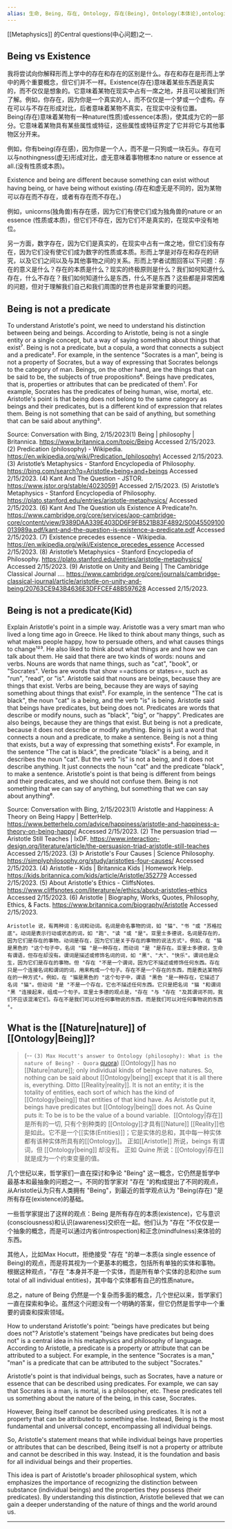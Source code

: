 ```yaml
---
alias: 生命, Being, 存在, Ontology, 存在(Being), Ontology(本体论),ontological
---
```


[[Metaphysics]] 的Central questions(中心问题)之一.



## Being vs Existence
我将尝试向你解释形而上学中的存在和存在的区别是什么。存在和存在是形而上学中的两个重要概念，但它们并不一样。Existence(存在)意味着某些东西是真实的，而不仅仅是想象的。它意味着某物在现实中占有一席之地，并且可以被我们所了解。例如，你存在，因为你是一个真实的人，而不仅仅是一个梦或一个虚构。存在可以与不存在形成对比，后者意味着某物不真实，在现实中没有位置。Being(存在)意味着某物有一种nature(性质)或essence(本质)，使其成为它的一部分。它意味着某物具有某些属性或特征，这些属性或特征界定了它并将它与其他事物区分开来。

例如，你有being(存在感)，因为你是一个人，而不是一只狗或一块石头。存在可以与nothingness(虚无)形成对比，虚无意味着事物根本no nature or essence at all.(没有性质或本质)。

Existence and being are different because something can exist without having being, or have being without existing.(存在和虚无是不同的，因为某物可以存在而不存在，或者有存在而不存在。)

例如，unicorns(独角兽)有存在感，因为它们有使它们成为独角兽的nature or an essence (性质或本质)，但它们不存在，因为它们不是真实的，在现实中没有地位。

另一方面，数字存在，因为它们是真实的，在现实中占有一席之地，但它们没有存在，因为它们没有使它们成为数字的性质或本质。形而上学是对存在和存在的研究，以及它们之间以及与其他事物之间的关系。形而上学者试图回答以下问题：存在的意义是什么？存在的本质是什么？现实的终极原则是什么？我们如何知道什么存在，什么不存在？我们如何知道什么是东西，什么不是东西？这些都是非常困难的问题，但对于理解我们自己和我们周围的世界也是非常重要的问题。

## Being is not a predicate
To understand Aristotle's point, we need to understand his distinction between being and beings. According to Aristotle, being is not a single entity or a single concept, but a way of saying something about things that exist⁷. Being is not a predicate, but a copula, a word that connects a subject and a predicate². For example, in the sentence "Socrates is a man", being is not a property of Socrates, but a way of expressing that Socrates belongs to the category of man. Beings, on the other hand, are the things that can be said to be, the subjects of true propositions⁶. Beings have predicates, that is, properties or attributes that can be predicated of them¹. For example, Socrates has the predicates of being human, wise, mortal, etc. Aristotle's point is that being does not belong to the same category as beings and their predicates, but is a different kind of expression that relates them. Being is not something that can be said of anything, but something that can be said about anything³.

Source: Conversation with Bing, 2/15/2023(1) Being | philosophy | Britannica. https://www.britannica.com/topic/Being Accessed 2/15/2023.
(2) Predication (philosophy) - Wikipedia. https://en.wikipedia.org/wiki/Predication_(philosophy) Accessed 2/15/2023.
(3) Aristotle’s Metaphysics - Stanford Encyclopedia of Philosophy. https://bing.com/search?q=Aristotle+being+and+beings Accessed 2/15/2023.
(4) Kant And The Question - JSTOR. https://www.jstor.org/stable/40230591 Accessed 2/15/2023.
(5) Aristotle’s Metaphysics - Stanford Encyclopedia of Philosophy. https://plato.stanford.edu/entries/aristotle-metaphysics/ Accessed 2/15/2023.
(6) Kant And The Question uls Existence A Predicate?n. https://www.cambridge.org/core/services/aop-cambridge-core/content/view/9389DAA339E403DD6F9FB521B83F4892/S0045509100013989a.pdf/kant-and-the-question-is-existence-a-predicate.pdf Accessed 2/15/2023.
(7) Existence precedes essence - Wikipedia. https://en.wikipedia.org/wiki/Existence_precedes_essence Accessed 2/15/2023.
(8) Aristotle’s Metaphysics - Stanford Encyclopedia of Philosophy. https://plato.stanford.edu/entries/aristotle-metaphysics/ Accessed 2/15/2023.
(9) Aristotle on Unity and Being | The Cambridge Classical Journal .... https://www.cambridge.org/core/journals/cambridge-classical-journal/article/aristotle-on-unity-and-being/20763CE943B4636E3DFFCEF48B597628 Accessed 2/15/2023.

## Being is not a predicate(Kid)
Explain Aristotle's point in a simple way. Aristotle was a very smart man who lived a long time ago in Greece. He liked to think about many things, such as what makes people happy, how to persuade others, and what causes things to change¹²³. He also liked to think about what things are and how we can talk about them. He said that there are two kinds of words: nouns and verbs. Nouns are words that name things, such as "cat", "book", or "Socrates". Verbs are words that show ==actions or states==, such as "run", "read", or "is". Aristotle said that nouns are beings, because they are things that exist. Verbs are being, because they are ways of saying something about things that exist⁵. For example, in the sentence "The cat is black", the noun "cat" is a being, and the verb "is" is being. Aristotle said that beings have predicates, but being does not. Predicates are words that describe or modify nouns, such as "black", "big", or "happy". Predicates are also beings, because they are things that exist. But being is not a predicate, because it does not describe or modify anything. Being is just a word that connects a noun and a predicate, to make a sentence. Being is not a thing that exists, but a way of expressing that something exists⁴. For example, in the sentence "The cat is black", the predicate "black" is a being, and it describes the noun "cat". But the verb "is" is not a being, and it does not describe anything. It just connects the noun "cat" and the predicate "black", to make a sentence. Aristotle's point is that being is different from beings and their predicates, and we should not confuse them. Being is not something that we can say of anything, but something that we can say about anything⁶.

Source: Conversation with Bing, 2/15/2023(1) Aristotle and Happiness: A Theory on Being Happy | BetterHelp. https://www.betterhelp.com/advice/happiness/aristotle-and-happiness-a-theory-on-being-happy/ Accessed 2/15/2023.
(2) The persuasion triad — Aristotle Still Teaches | IxDF. https://www.interaction-design.org/literature/article/the-persuasion-triad-aristotle-still-teaches Accessed 2/15/2023.
(3) ᐅ Aristotle's Four Causes | Science Philosophy. https://simplyphilosophy.org/study/aristotles-four-causes/ Accessed 2/15/2023.
(4) Aristotle - Kids | Britannica Kids | Homework Help. https://kids.britannica.com/kids/article/Aristotle/352779 Accessed 2/15/2023.
(5) About Aristotle's Ethics - CliffsNotes. https://www.cliffsnotes.com/literature/e/ethics/about-aristotles-ethics Accessed 2/15/2023.
(6) Aristotle | Biography, Works, Quotes, Philosophy, Ethics, & Facts. https://www.britannica.com/biography/Aristotle Accessed 2/15/2023.
```
Aristotle 说，有两种词：名词和动词。名词是命名事物的词，如 "猫"、"书 "或 "苏格拉底"。动词是表示行动或状态的词，如 "跑"、"读 "或 "是"。亚里士多德说，名词是存在的，因为它们是存在的事物。动词是存在，因为它们是关于存在的事物的说法方式⁵。例如，在 "猫是黑色的 "这个句子中，名词 "猫 "是一种存在，而动词 "是 "是存在。亚里士多德说，生命有谓语，但存在却没有。谓词是描述或修饰名词的词，如 "黑"、"大"、"快乐"。谓词也是众生，因为它们是存在的事物。但 "存在 "不是一个谓词，因为它不描述或修饰任何东西。存在只是一个连接名词和谓词的词，用来构成一个句子。存在不是一个存在的东西，而是表达某物存在的一种方式⁴。例如，在 "猫是黑色的 "这个句子中，谓语 "黑色 "是一种存在，它描述了名词 "猫"。但动词 "是 "不是一个存在，它也不描述任何东西。它只是把名词 "猫 "和谓词 "黑 "连接起来，组成一个句子。亚里士多德的观点是，"存在 "与 "存在 "及其谓词不同，我们不应该混淆它们。存在不是我们可以对任何事物说的东西，而是我们可以对任何事物说的东西⁶。
```


## What is the [[Nature|nature]] of [[Ontology|Being]]?

>(-- `(3) Max Hocutt's answer to Ontology (philosophy): What is the nature of Being? - Quora` [quora](https://www.quora.com/Ontology-philosophy-What-is-the-nature-of-Being/answer/Max-Hocutt?ch=10&oid=1477743633589916&share=4887505b&srid=dFlo&target_type=answer))
>[[Ontology]] has no [[Nature|nature]]; only individual kinds of beings have natures. So, nothing can be said about [[Ontology|being]] except that it is all there is, everything. Ditto [[Reality|reality]]. It is not an entity; it is the totality of entities, each sort of which has the kind of [[Ontology|being]] that entities of that kind have. As Aristotle put it, beings have predicates but [[Ontology|being]] does not. As Quine puts it: To be is to be the value of a bound variable. 
>[[Ontology|存在]] 是所有的一切, 只有个别种类的 [[Ontology]]才具有[[Nature]] 
>[[Reality]]也是如此。它不是一个[[实体(Entities)]]；它是实体的总和，其中每一种实体都有该种实体所具有的[[Ontology]]。
>正如[[Aristotle]] 所说，beings  有谓词，但 [[Ontology|being]] 却没有。
>正如 Quine 所说：[[Ontology|存在]]就是成为一个约束变量的值。

几个世纪以来，哲学家们一直在探讨和争论 "Being" 这一概念，它仍然是哲学中最基本和最抽象的问题之一。不同的哲学家对 "存在 "的构成提出了不同的观点，从Aristotle认为只有人类拥有 "Being"，到最近的哲学观点认为 "Being(存在) "是所有存在(existence)的基础。

一些哲学家提出了这样的观点：Being 是所有存在的本质(existence)，它与意识(consciousness)和认识(awareness)交织在一起。他们认为 "存在 "不仅仅是一个抽象的概念，而是可以通过内省(introspection)和正念(mindfulness)来体验的东西。

其他人，比如Max Hocutt，拒绝接受 "存在 "的单一本质(a single essence of Being)的观点，而是将其视为一个更基本的概念，包括所有单独的实体和事物。根据这种观点，"存在 "本身并不是一个实体，而是所有单个实体的总和(the sum total of all individual entities)，其中每个实体都有自己的性质nature。

总之，nature of Being 仍然是一个复杂而多面的概念，几个世纪以来，哲学家们一直在探索和争论。虽然这个问题没有一个明确的答案，但它仍然是哲学中一个重要的调查和探索领域。


How to understand Aristotle's point: "beings have predicates but being does not"?
Aristotle's statement "beings have predicates but being does not" is a central idea in his metaphysics and philosophy of language. According to Aristotle, a predicate is a property or attribute that can be attributed to a subject. For example, in the sentence "Socrates is a man," "man" is a predicate that can be attributed to the subject "Socrates."

Aristotle's point is that individual beings, such as Socrates, have a nature or essence that can be described using predicates. For example, we can say that Socrates is a man, is mortal, is a philosopher, etc. These predicates tell us something about the nature of the being, in this case, Socrates.

However, Being itself cannot be described using predicates. It is not a property that can be attributed to something else. Instead, Being is the most fundamental and universal concept, encompassing all individual beings.

So, Aristotle's statement means that while individual beings have properties or attributes that can be described, Being itself is not a property or attribute and cannot be described in this way. Instead, it is the foundation and basis for all individual beings and their properties.

This idea is part of Aristotle's broader philosophical system, which emphasizes the importance of recognizing the distinction between substance (individual beings) and the properties they possess (their predicates). By understanding this distinction, Aristotle believed that we can gain a deeper understanding of the nature of things and the world around us.


---

